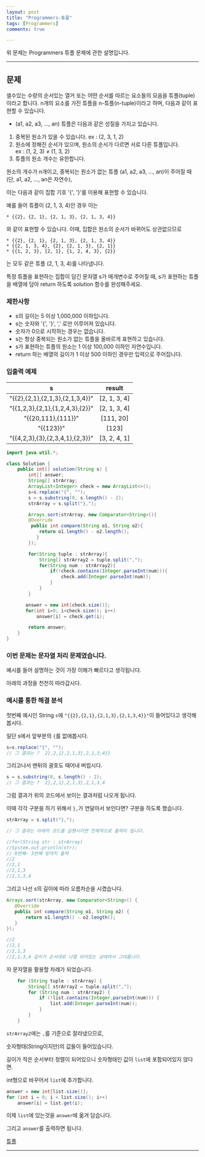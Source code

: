 ```yaml
---
layout: post
title: "Programmers-튜플"
tags: [Programmers]
comments: true

---
```


위 문제는 Programmers 튜플 문제에 관한 설명입니다.<br>

---

## 문제

셀수있는 수량의 순서있는 열거 또는 어떤 순서를 따르는 요소들의 모음을 튜플(tuple)이라고 합니다. n개의 요소를 가진 튜플을 n-튜플(n-tuple)이라고 하며, 다음과 같이 표현할 수 있습니다.

* (a1, a2, a3, ..., an)
튜플은 다음과 같은 성질을 가지고 있습니다.

1. 중복된 원소가 있을 수 있습니다. ex : (2, 3, 1, 2)
2. 원소에 정해진 순서가 있으며, 원소의 순서가 다르면 서로 다른 튜플입니다.<br> ex : (1, 2, 3) ≠ (1, 3, 2)
3. 튜플의 원소 개수는 유한합니다.

원소의 개수가 n개이고, 중복되는 원소가 없는 튜플 (a1, a2, a3, ..., an)이 주어질 때(단, a1, a2, ..., an은 자연수),
 
이는 다음과 같이 집합 기호 '{', '}'를 이용해 표현할 수 있습니다.

예를 들어 튜플이 (2, 1, 3, 4)인 경우 이는
```
* {{2}, {2, 1}, {2, 1, 3}, {2, 1, 3, 4}}
```
와 같이 표현할 수 있습니다. 이때, 집합은 원소의 순서가 바뀌어도 상관없으므로
```
* {{2}, {2, 1}, {2, 1, 3}, {2, 1, 3, 4}}
* {{2, 1, 3, 4}, {2}, {2, 1, 3}, {2, 1}}
* {{1, 2, 3}, {2, 1}, {1, 2, 4, 3}, {2}}
```
는 모두 같은 튜플 (2, 1, 3, 4)를 나타냅니다.

특정 튜플을 표현하는 집합이 담긴 문자열 s가 매개변수로 주어질 때, s가 표현하는 튜플을 배열에 담아 return 하도록 solution 함수를 완성해주세요.

### 제한사항
   *  s의 길이는 5 이상 1,000,000 이하입니다.
   *  s는 숫자와 '{', '}', ',' 로만 이루어져 있습니다.
   *  숫자가 0으로 시작하는 경우는 없습니다.
   *  s는 항상 중복되는 원소가 없는 튜플을 올바르게 표현하고 있습니다.
   *  s가 표현하는 튜플의 원소는 1 이상 100,000 이하인 자연수입니다.
   *  return 하는 배열의 길이가 1 이상 500 이하인 경우만 입력으로 주어집니다.

### 입출력 예제  

|                 s                  |      result      | 
| :--------------------------------: | :--------------: | 
| "{{2},{2,1},{2,1,3},{2,1,3,4}}"	 |   [2, 1, 3, 4]   | 
| "{{1,2,3},{2,1},{1,2,4,3},{2}}"    |   [2, 1, 3, 4]   | 
| "{{20,111},{111}}"                 |   [111, 20]      |
| "{{123}}"                          |   [123]          |
| "{{4,2,3},{3},{2,3,4,1},{2,3}}"    |   [3, 2, 4, 1]   |



```java
import java.util.*;

class Solution {
    public int[] solution(String s) {
        int[] answer;
        String[] strArray;
        ArrayList<Integer> check = new ArrayList<>();
		s=s.replace("{", "");
		s = s.substring(0, s.length() - 2);
		strArray = s.split("},");

        Arrays.sort(strArray, new Comparator<String>(){
	    @Override
         public int compare(String o1, String o2){
         	return o1.length() - o2.length();
           }
        });

        for(String tuple : strArray){
			String[] strArray2 = tuple.split(",");
            for(String num : strArray2){
                if(!check.contains(Integer.parseInt(num))){
                    check.add(Integer.parseInt(num));
                }
            }
        }

       answer = new int[check.size()];
       for(int i=0; i<check.size(); i++)
           answer[i] = check.get(i);

        return answer;
    }
}
 ```

### 이번 문제는 문자열 처리 문제였습니다.
 
 예시를 들어 설명하는 것이 가장 이해가 빠르다고 생각됩니다.
 
 아래의 과정을 천천히 따라갑시다.
 
### 예시를 통한 해결 분석

첫번째 예시인 String `s`에 `"{{2},{2,1},{2,1,3},{2,1,3,4}}"`이 들어있다고 생각해봅시다.

일단 s에서 앞부분의 `{`를 없애봅시다.
```java
s=s.replace("{", ""); 
// 그 결과는 ?  2},2,1},2,1,3},2,1,3,4}}
```
그리고나서 맨뒤의 괄호도 때어내 버립시다.
```java
s = s.substring(0, s.length() - 2);
// 그 결과는 ?  2},2,1},2,1,3},2,1,3,4
```
그럼 결과가 위의 코드에서 보이는 결과처럼 나오게 됩니다.

이때 각각 구분을 하기 위해서 `},`가 연달아서 보인다면? 구분을 하도록 했습니다.

```java
strArray = s.split("},");

// 그 결과는 아래의 코드를 실행시키면 전체적으로 출력이 됩니다.

//for(String str : strArray)
//System.out.println(str);
// 0번째~ 3번째 방까지 출력
//2 
//2,1
//2,1,3
//2,1,3,4

```

그리고 나선 s의 길이에 따라 오름차순을 시켰습니다.

 ```java
Arrays.sort(strArray, new Comparator<String>() {
    @Override
    public int compare(String o1, String o2) {
	    return o1.length() - o2.length();
    }
});

//2 
//2,1
//2,1,3
//2,1,3,4 길이가 순서대로 나열 되어있는 상태여서 그대롭니다.
 ``` 

자 문자열을 활용할 차례가 되었습니다.

```java
	for (String tuple : strArray) {
		String[] strArray2 = tuple.split(",");
		for (String num : strArray2) {
		    if (!list.contains(Integer.parseInt(num))) {
		        list.add(Integer.parseInt(num));
			}
		}
	}
```
`strArray2`에는 `,`를 기준으로 잘라냈으므로, 

숫자형태(String이지만)의 값들이 들어있습니다.

길이가 작은 순서부터 정렬이 되어있으니 숫자형태인 값이 `list`에 포함되어있지 않다면.
 
int형으로 바꾸어서 `list`에 추가합니다.
```java
answer = new int[list.size()];
for (int i = 0; i < list.size(); i++)
	answer[i] = list.get(i);
```
이제 `list`에 있는것을 `answer`에 옮겨 담습니다.

그리고 `answer`를 출력하면 됩니다.

<a href= "https://programmers.co.kr/learn/courses/30/lessons/64065">튜플</a>

---
